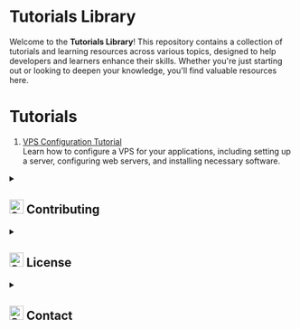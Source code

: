 # Tutorials Library

Welcome to the **Tutorials Library**! This repository contains a collection of tutorials and learning resources across various topics, designed to help developers and learners enhance their skills. Whether you're just starting out or looking to deepen your knowledge, you'll find valuable resources here.

# Tutorials

1. [VPS Configuration Tutorial](https://github.com/GylanSalih/Tutorials-Library/blob/main/HowToConfigVPS/HowToConfigVPS.md)  
   Learn how to configure a VPS for your applications, including setting up a server, configuring web servers, and installing necessary software.


<details>
  <summary><h2><img src="https://raw.githubusercontent.com/Tarikul-Islam-Anik/Animated-Fluent-Emojis/master/Emojis/Smilies/Smiling%20Cat%20with%20Heart-Eyes.png" alt="Smiling Cat with Heart-Eyes" width="25" height="25" />  Contributing</h2></summary>

We welcome contributions! If you'd like to add a new tutorial or improve an existing one, follow these steps:

1. Fork the repository
2. Create a new branch (`git checkout -b feature-name`)
3. Make your changes
4. Commit your changes (`git commit -am 'Add new tutorial'`)
5. Push to the branch (`git push origin feature-name`)
6. Create a new Pull Request

Please ensure that your tutorials are well-organized and written in Markdown.
</details>

<details>
  <summary><h2><img src="https://raw.githubusercontent.com/Tarikul-Islam-Anik/Animated-Fluent-Emojis/master/Emojis/Smilies/Smiling%20Cat%20with%20Heart-Eyes.png" alt="Smiling Cat with Heart-Eyes" width="25" height="25" />  License</h2></summary>

This repository is licensed under the MIT License - see the [LICENSE](LICENSE) file for details.

</details>

<details>
  <summary><h2><img src="https://raw.githubusercontent.com/Tarikul-Islam-Anik/Animated-Fluent-Emojis/master/Emojis/Smilies/Smiling%20Cat%20with%20Heart-Eyes.png" alt="Smiling Cat with Heart-Eyes" width="25" height="25" />  Contact</h2></summary>

  <summary>Click to expand</summary>

For questions, suggestions, or contributions, feel free to reach out:

- **Email**: your.email@example.com
- **Twitter**: [@yourhandle](https://twitter.com/yourhandle)

</details>
